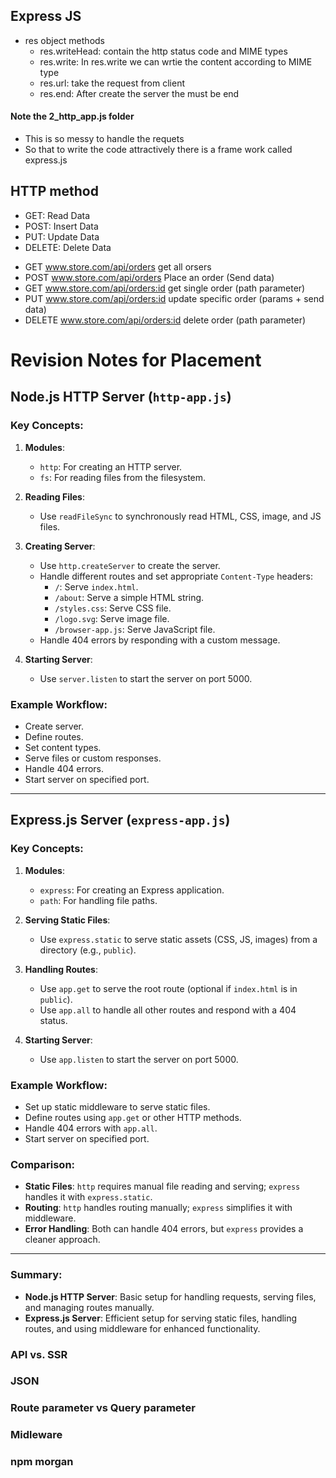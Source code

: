 ## Express JS

* res object methods
    + res.writeHead: contain the http status code and MIME types
    + res.write: In res.write we can wrtie the content according to MIME type
    + res.url: take the request from client
    + res.end: After create the server the must be end

#### Note the 2_http_app.js folder
* This is so messy to handle the requets
* So that to write the code attractively there is a frame work called express.js

## HTTP method

* GET: Read Data
* POST: Insert Data
* PUT: Update Data
* DELETE: Delete Data

+ GET       www.store.com/api/orders        get all orsers
+ POST      www.store.com/api/orders        Place an order (Send data)
+ GET       www.store.com/api/orders:id     get single order (path parameter)
+ PUT       www.store.com/api/orders:id     update specific order (params + send data)
+ DELETE    www.store.com/api/orders:id     delete order (path parameter)

# Revision Notes for Placement

## Node.js HTTP Server (`http-app.js`)

### Key Concepts:
1. **Modules**:
   - `http`: For creating an HTTP server.
   - `fs`: For reading files from the filesystem.

2. **Reading Files**:
   - Use `readFileSync` to synchronously read HTML, CSS, image, and JS files.

3. **Creating Server**:
   - Use `http.createServer` to create the server.
   - Handle different routes and set appropriate `Content-Type` headers:
     - `/`: Serve `index.html`.
     - `/about`: Serve a simple HTML string.
     - `/styles.css`: Serve CSS file.
     - `/logo.svg`: Serve image file.
     - `/browser-app.js`: Serve JavaScript file.
   - Handle 404 errors by responding with a custom message.

4. **Starting Server**:
   - Use `server.listen` to start the server on port 5000.

### Example Workflow:
- Create server.
- Define routes.
- Set content types.
- Serve files or custom responses.
- Handle 404 errors.
- Start server on specified port.

---

## Express.js Server (`express-app.js`)

### Key Concepts:
1. **Modules**:
   - `express`: For creating an Express application.
   - `path`: For handling file paths.

2. **Serving Static Files**:
   - Use `express.static` to serve static assets (CSS, JS, images) from a directory (e.g., `public`).

3. **Handling Routes**:
   - Use `app.get` to serve the root route (optional if `index.html` is in `public`).
   - Use `app.all` to handle all other routes and respond with a 404 status.

4. **Starting Server**:
   - Use `app.listen` to start the server on port 5000.

### Example Workflow:
- Set up static middleware to serve static files.
- Define routes using `app.get` or other HTTP methods.
- Handle 404 errors with `app.all`.
- Start server on specified port.

### Comparison:
- **Static Files**: `http` requires manual file reading and serving; `express` handles it with `express.static`.
- **Routing**: `http` handles routing manually; `express` simplifies it with middleware.
- **Error Handling**: Both can handle 404 errors, but `express` provides a cleaner approach.

---

### Summary:
- **Node.js HTTP Server**: Basic setup for handling requests, serving files, and managing routes manually.
- **Express.js Server**: Efficient setup for serving static files, handling routes, and using middleware for enhanced functionality.


### API vs. SSR

### JSON

### Route parameter vs Query parameter

### Midleware

### npm morgan
